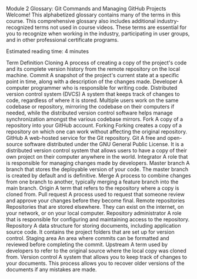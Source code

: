 Module 2 Glossary: Git Commands and Managing GitHub Projects
Welcome! This alphabetized glossary contains many of the terms in this course. This comprehensive glossary also includes additional industry-recognized terms not used in course videos. These terms are essential for you to recognize when working in the industry, participating in user groups, and in other professional certificate programs.

Estimated reading time: 4 minutes

Term	Definition
Cloning	A process of creating a copy of the project's code and its complete version history from the remote repository on the local machine.
Commit	A snapshot of the project's current state at a specific point in time, along with a description of the changes made.
Developer	A computer programmer who is responsible for writing code.
Distributed version control system (DVCS)	A system that keeps track of changes to code, regardless of where it is stored. Multiple users work on the same codebase or repository, mirroring the codebase on their computers if needed, while the distributed version control software helps manage synchronization amongst the various codebase mirrors.
Fork	A copy of a repository into your GitHub account.
Forking	Forking creates a copy of a repository on which one can work without affecting the original repository.
GitHub	A web-hosted service for the Git repository.
Git	A free and open-source software distributed under the GNU General Public License. It is a distributed version control system that allows users to have a copy of their own project on their computer anywhere in the world.
Integrator	A role that is responsible for managing changes made by developers.
Master branch	A branch that stores the deployable version of your code. The master branch is created by default and is definitive.
Merge	A process to combine changes from one branch to another, typically merging a feature branch into the main branch.
Origin	A term that refers to the repository where a copy is cloned from.
Pull request	A process used to request that someone review and approve your changes before they become final.
Remote repositories	Repositories that are stored elsewhere. They can exist on the internet, on your network, or on your local computer.
Repository administrator	A role that is responsible for configuring and maintaining access to the repository.
Repository	A data structure for storing documents, including application source code. It contains the project folders that are set up for version control.
Staging area	An area where commits can be formatted and reviewed before completing the commit.
Upstream	A term used by developers to refer to the original source where the local copy was cloned from.
Version control	A system that allows you to keep track of changes to your documents. This process allows you to recover older versions of the documents if any mistakes are made.
